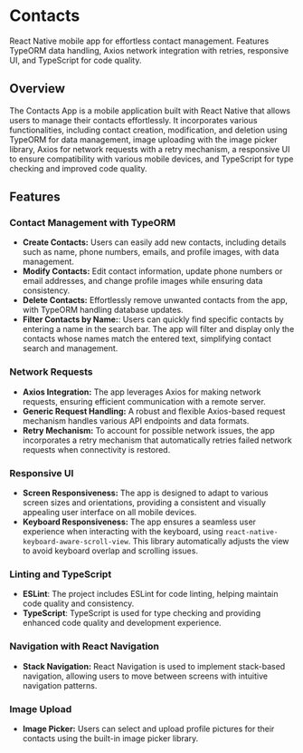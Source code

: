 # Contacts
 React Native mobile app for effortless contact management. Features TypeORM data handling, Axios network integration with retries, responsive UI, and TypeScript for code quality.

## Overview

The Contacts App is a mobile application built with React Native that allows users to manage their contacts effortlessly. 
It incorporates various functionalities, including contact creation, modification, and deletion using TypeORM for data management, image uploading with the image picker library, 
Axios for network requests with a retry mechanism, a responsive UI to ensure compatibility with various mobile devices, and TypeScript for type checking and improved code quality.


## Features


### Contact Management with TypeORM

- **Create Contacts:** Users can easily add new contacts, including details such as name, phone numbers, emails, and profile images, with data management.
- **Modify Contacts:** Edit contact information, update phone numbers or email addresses, and change profile images while ensuring data consistency.
- **Delete Contacts:** Effortlessly remove unwanted contacts from the app, with TypeORM handling database updates.
- **Filter Contacts by Name:**: Users can quickly find specific contacts by entering a name in the search bar. The app will filter and display only the contacts whose names match the entered text, simplifying contact search and management.


### Network Requests

- **Axios Integration:** The app leverages Axios for making network requests, ensuring efficient communication with a remote server.
- **Generic Request Handling:** A robust and flexible Axios-based request mechanism handles various API endpoints and data formats.
- **Retry Mechanism:** To account for possible network issues, the app incorporates a retry mechanism that automatically retries failed network requests when connectivity is restored.


### Responsive UI

- **Screen Responsiveness:** The app is designed to adapt to various screen sizes and orientations, providing a consistent and visually appealing user interface on all mobile devices.
- **Keyboard Responsiveness:** The app ensures a seamless user experience when interacting with the keyboard, using `react-native-keyboard-aware-scroll-view`. This library automatically adjusts the view to avoid keyboard overlap and scrolling issues.


### Linting and TypeScript

- **ESLint**: The project includes ESLint for code linting, helping maintain code quality and consistency.
- **TypeScript**: TypeScript is used for type checking and providing enhanced code quality and development experience.


### Navigation with React Navigation

- **Stack Navigation:** React Navigation is used to implement stack-based navigation, allowing users to move between screens with intuitive navigation patterns.


### Image Upload
- **Image Picker:** Users can select and upload profile pictures for their contacts using the built-in image picker library.
